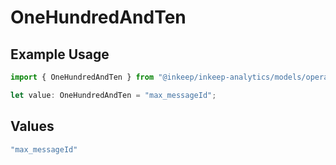 # OneHundredAndTen

## Example Usage

```typescript
import { OneHundredAndTen } from "@inkeep/inkeep-analytics/models/operations";

let value: OneHundredAndTen = "max_messageId";
```

## Values

```typescript
"max_messageId"
```